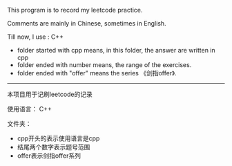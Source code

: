 This program is to record my leetcode practice.

Comments are mainly in Chinese, sometimes in English.

Till now, I use : C++

* folder started with cpp means, in this folder, the answer are written in cpp
* folder ended with number means, the range of the exercises.
* folder ended with "offer" means the series 《剑指offer》.


----------------------------------------------------------------------------


本项目用于记刷leetcode的记录

使用语言：
C++

文件夹：
* cpp开头的表示使用语言是cpp
* 结尾两个数字表示题号范围
* offer表示剑指offer系列